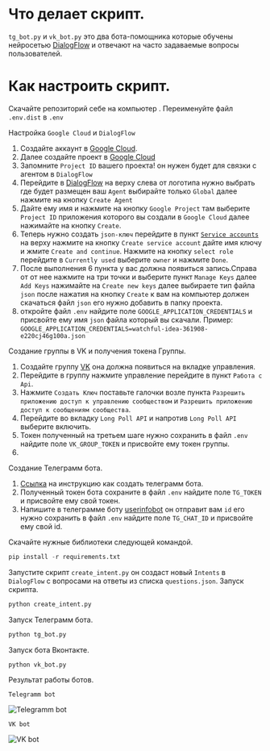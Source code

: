 
# Что делает скрипт.
`tg_bot.py` и `vk_bot.py`  это два бота-помощника которые обучены нейросетью [DialogFlow](https://dialogflow.cloud.google.com/) и отвечают на часто задаваемые вопросы пользователей.


# Как настроить скрипт.
Cкачайте репозиторий себе на компьютер .
Переименуйте файл `.env.dist` в `.env`

Настройка `Google Cloud` и `DialogFlow`
1. Создайте аккаунт в [Google Cloud]('https://console.cloud.google.com/welcome?project=regal-fortress-361907).
2. Далее создайте проект в [Google Cloud](https://console.cloud.google.com/projectcreate?previousPage=%2Fwelcome%3Fproject%3Dregal-fortress-361907&organizationId=0)
3. Запомните `Project ID` вашего проекта! он нужен будет  для связки с агентом в `DialogFlow`
4. Перейдите в [DialogFlow](https://dialogflow.cloud.google.com/#/newAgent) на верху слева от логотипа нужно выбрать где будет размещен ваш `Agent` выбирайте только `Global`   далее нажмите на кнопку `Create Agent`
5. Дайте ему имя и нажмите на кнопку `Google Project` там выберите `Project ID` приложения  которого вы создали в `Google Cloud` далее нажимайте на кнопку `Create`.
6. Теперь нужно создать `json-ключ` перейдите в пункт [`Service accounts`](https://console.cloud.google.com/iam-admin/serviceaccounts?project=regal-fortress-361907) на верху нажмите на кнопку `Create service account` дайте имя ключу и жмите `Create and continue`.
	Нажмите на кнопку `select role` перейдите в  `Currently used` выберите  `owner` и нажмите `Done`.
7. После выполнения 6 пункта у вас должна появиться запись.Справа от от нее нажмите на три точки и выберите пункт `Manage Keys` далее `Add Keys` нажимайте на `Create new keys` далее выбираете  тип файла `json` после нажатия на кнопку `Create` к вам на компьютер должен скачаться файл `json` его нужно добавить в папку проекта.
8. откройте файл `.env` найдите поле `GOOGLE_APPLICATION_CREDENTIALS` и присвойте ему имя `json` файла который вы скачали. 
Пример: `GOOGLE_APPLICATION_CREDENTIALS=watchful-idea-361908-e220cj46g100a.json` 

Создание группы в VK и получения токена Группы.
1. Создайте группу [VK](https://vk.com/) она должна появиться на вкладке управления.
2. Перейдите в группу нажмите управление перейдите в пункт `Работа с Api`. 
3. Нажмите `Создать Ключ` поставьте галочки возле пункта `Разрешить приложению доступ к управлению сообществом` и `Разрешить приложению доступ к сообщениям сообщества`.
4. Перейдите  во вкладку `Long Poll API` и напротив `Long Poll API` выберите включить.
5. Токен полученный на третьем шаге нужно сохранить в файл `.env` найдите поле `VK_GROUP_TOKEN` и присвойте ему токен группы. 
6. 
 
Создание Телеграмм бота.
1. [Ссылка](https://lifehacker.ru/kak-sozdat-bota-v-telegram/) на инструкцию как создать телеграмм бота.
2. Полученный токен бота сохраните в файл `.env` найдите поле `TG_TOKEN` и присвойте ему свой токен.
3. Напишите в телеграмме боту [userinfobot](https://t.me/userinfobot) он отправит вам `id` его нужно сохранить в файл `.env` найдите поле `TG_CHAT_ID` и присвойте ему свой id.
	
Скачайте нужные библиотеки следующей командой.
```python
pip install -r requirements.txt
```
Запустите скрипт `create_intent.py` он создаст новый `Intents` в `DialogFlow` с вопросами на ответы из списка `questions.json`.
Запуск скрипта.
```python 
python create_intent.py
```
Запуск Телеграмм бота.
```python
python tg_bot.py
```
Запуск бота Вконтакте.
```python
python vk_bot.py
```
Результат работы ботов.

`Telegramm bot`

![Telegramm bot](/gif/tg.gif "работа бота")



`VK bot`

![VK bot](/gif/vk.gif "работа бота")
 






